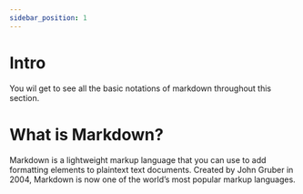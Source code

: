 ```yaml
---
sidebar_position: 1
---
```


# Intro

You wil get to see all the basic notations of markdown throughout this section.

# What is Markdown?

Markdown is a lightweight markup language that you can use to add formatting elements to plaintext text documents. Created by John Gruber in 2004, Markdown is now one of the world’s most popular markup languages.